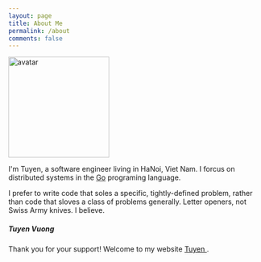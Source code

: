 ```yaml
---
layout: page
title: About Me
permalink: /about
comments: false
---
```

<div class="row justify-content-between">
<div class="col-md-8 pr-5">

<p>
    <img class="shadow-lg" src="{{site.baseurl}}/assets/images/avatar.jpg" alt="avatar" width="200" />
<p>
<p class="lead">
    I'm Tuyen, a software engineer living in HaNoi, Viet Nam. I forcus on distributed systems in the <a href="https://golang.org/">Go</a> programing language.
</p>

<p class="lead">
    I prefer to write code that soles a specific, tightly-defined problem, rather than code that sloves a class of problems generally. Letter openers, not Swiss Army knives. I believe.
</p>

</div>

<div class="col-md-4">

<div class="sticky-top sticky-top-80">

<h5>Tuyen Vuong</h5>

<p>Thank you for your support! Welcome to my website <a target="_blank" href="https://github.com/tuyenga">Tuyen <i class="fab fa-github"></i></a>.</p>

</div>

</div>

</div>
